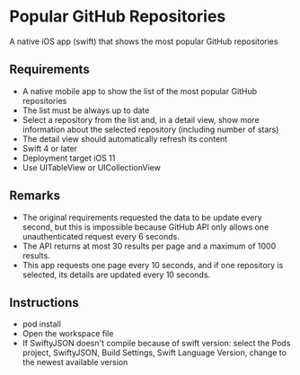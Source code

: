 # Popular GitHub Repositories

A native iOS app (swift) that shows the most popular GitHub repositories


## Requirements

- A native mobile app to show the list of the most popular GitHub repositories
- The list must be always up to date
- Select a repository from the list and, in a detail view, show more information about the selected repository (including number of stars)
- The detail view should automatically refresh its content
- Swift 4 or later
- Deployment target iOS 11
- Use UITableView or UICollectionView


## Remarks

- The original requirements requested the data to be update every second, but this is impossible because GitHub API only allows one unauthenticated request every 6 seconds.
- The API returns at most 30 results per page and a maximum of 1000 results.
- This app requests one page every 10 seconds, and if one repository is selected, its details are updated every 10 seconds.


## Instructions

- pod install
- Open the workspace file
- If SwiftyJSON doesn't compile because of swift version:
  select the Pods project, SwiftyJSON, Build Settings, Swift Language Version, change to the newest available version
